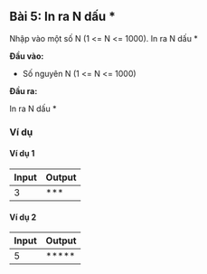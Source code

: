 ## Bài 5: In ra N dấu *

Nhập vào một số N (1 <= N <= 1000). In ra N dấu *

**Đầu vào:**

- Số nguyên N (1 <= N <= 1000)

**Đầu ra:**

In ra N dấu *

### Ví dụ

#### Ví dụ 1

| Input | Output |
|-------|--------|
| 3     | *** |

#### Ví dụ 2

| Input | Output |
|-------|--------|
| 5     | ***** |
